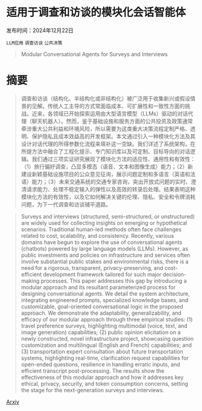# 适用于调查和访谈的模块化会话智能体

发布时间：2024年12月22日

`LLM应用` `调查访谈` `公共决策`

> Modular Conversational Agents for Surveys and Interviews

# 摘要

> 调查和访谈（结构化、半结构化或非结构化）被广泛用于收集新兴或假设情景的见解。传统人工主导的方式常面临成本、可扩展性和一致性方面的挑战。近来，各领域已开始探索运用由大型语言模型（LLMs）驱动的对话代理（聊天机器人）。然而，鉴于基础设施和服务方面的公共投资及政策通常牵涉重大公共利益和环境风险，所以需要为这类重大决策流程定制严格、透明、保护隐私且成本效益高的开发框架。本文通过引入一种模块化方法及其设计对话代理的所得参数化流程来填补这一空缺。我们详述了系统架构，在所提方法中融合了工程化提示、专门知识库以及可定制、目标导向的对话逻辑。我们通过三项实证研究展现了模块化方法的适应性、通用性和有效性：（1）旅行偏好调查，凸显多模态（语音、文本和图像生成）能力；（2）新建设新颖基础设施项目的公众意见征询，展示问题定制和多语言（英语和法语）能力；（3）未来交通系统的交通专家咨询，突出开放式问题的实时、澄清请求能力、处理不稳定输入的弹性以及高效的转录后处理。结果表明这种模块化方法的有效性，以及它如何解决关键的伦理、隐私、安全和令牌消耗问题，为下一代调查和访谈铺平道路。

> Surveys and interviews (structured, semi-structured, or unstructured) are widely used for collecting insights on emerging or hypothetical scenarios. Traditional human-led methods often face challenges related to cost, scalability, and consistency. Recently, various domains have begun to explore the use of conversational agents (chatbots) powered by large language models (LLMs). However, as public investments and policies on infrastructure and services often involve substantial public stakes and environmental risks, there is a need for a rigorous, transparent, privacy-preserving, and cost-efficient development framework tailored for such major decision-making processes. This paper addresses this gap by introducing a modular approach and its resultant parameterized process for designing conversational agents. We detail the system architecture, integrating engineered prompts, specialized knowledge bases, and customizable, goal-oriented conversational logic in the proposed approach. We demonstrate the adaptability, generalizability, and efficacy of our modular approach through three empirical studies: (1) travel preference surveys, highlighting multimodal (voice, text, and image generation) capabilities; (2) public opinion elicitation on a newly constructed, novel infrastructure project, showcasing question customization and multilingual (English and French) capabilities; and (3) transportation expert consultation about future transportation systems, highlighting real-time, clarification request capabilities for open-ended questions, resilience in handling erratic inputs, and efficient transcript post-processing. The results show the effectiveness of this modular approach and how it addresses key ethical, privacy, security, and token consumption concerns, setting the stage for the next-generation surveys and interviews.

[Arxiv](https://arxiv.org/abs/2412.17049)